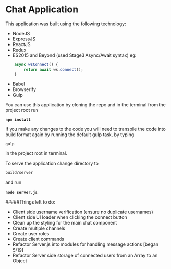 # Chat Application

This application was built using the following technology:

* NodeJS
* ExpressJS
* ReactJS
* Redux
* ES2015 and Beyond (used Stage3 Async/Await syntax) eg:
```js
    async wsConnect() {
        return await ws.connect();
    }
```
* Babel
* Browserify
* Gulp

You can use this application by cloning the repo and in the terminal from the project root run

**`npm install`**

If you make any changes to the code you will need to transpile the code into build format again by running the default gulp task, by typing

`gulp`

in the project root in terminal.


To serve the application change directory to

`build/server`

and run

**`node server.js`**.

#####Things left to do:
* Client side username verification (ensure no duplicate usernames)
* Client side UI loader when clicking the connect button
* Clean up the styling for the main chat component
* Create multiple channels
* Create user roles
* Create client commands
* Refactor Server.js into modules for handling message actions [began 5/19]
* Refactor Server side storage of connected users from an Array to an Object
